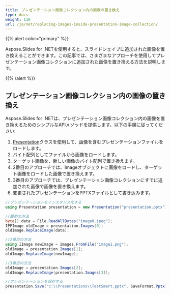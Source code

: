 ```yaml
---
title: プレゼンテーション画像コレクション内の画像の置き換え
type: docs
weight: 110
url: /ja/net/replacing-images-inside-presentation-image-collection/
---
```


{{% alert color="primary" %}} 

Aspose.Slides for .NETを使用すると、スライドシェイプに追加された画像を置き換えることができます。この記事では、さまざまなアプローチを使用してプレゼンテーション画像コレクションに追加された画像を置き換える方法を説明します。

{{% /alert %}} 
## **プレゼンテーション画像コレクション内の画像の置き換え**
Aspose.Slides for .NETは、プレゼンテーション画像コレクション内の画像を置き換えるためのシンプルなAPIメソッドを提供します。以下の手順に従ってください:

1. [Presentation](https://reference.aspose.com/slides/net/aspose.slides/presentation)クラスを使用して、画像を含むプレゼンテーションファイルをロードします。
1. バイト配列としてファイルから画像をロードします。
1. ターゲット画像を、新しい画像のバイト配列で置き換えます。
1. 2番目のアプローチでは、Imageオブジェクトに画像をロードし、ターゲット画像をロードした画像で置き換えます。
1. 3番目のアプローチでは、プレゼンテーション画像コレクションにすでに追加された画像で画像を置き換えます。
1. 変更されたプレゼンテーションをPPTXファイルとして書き込みます。

```c#
//プレゼンテーションをインスタンス化する
using Presentation presentation = new Presentation("presentation.pptx");

//最初の方法
byte[] data = File.ReadAllBytes("image0.jpeg");
IPPImage oldImage = presentation.Images[0];
oldImage.ReplaceImage(data);

//2番目の方法
using IImage newImage = Images.FromFile("image1.png");
oldImage = presentation.Images[1];
oldImage.ReplaceImage(newImage);

//3番目の方法
oldImage = presentation.Images[2];
oldImage.ReplaceImage(presentation.Images[3]);

//プレゼンテーションを保存する
presentation.Save("c:\\Presentations\\TestSmart.pptx", SaveFormat.Pptx);
```